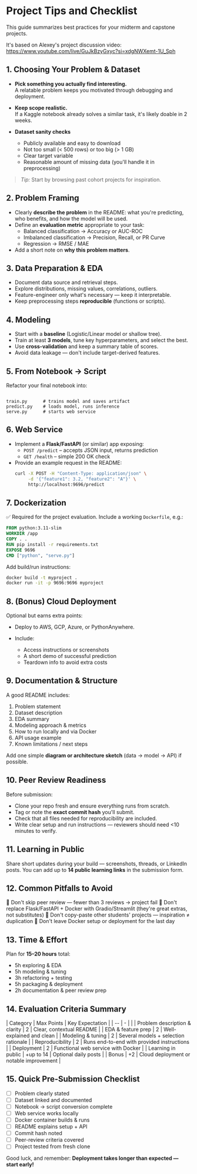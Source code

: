# Project Tips and Checklist

This guide summarizes best practices for your midterm and capstone projects.

It's based on Alexey's project discussion video: https://www.youtube.com/live/GuJkBzyGxyc?si=xdgNWXemt-1U_Sph

## 1. Choosing Your Problem & Dataset

- **Pick something you actually find interesting.**  
A relatable problem keeps you motivated through debugging and deployment.

- **Keep scope realistic.**  
If a Kaggle notebook already solves a similar task, it's likely doable in 2 weeks.

- **Dataset sanity checks**
  - Publicly available and easy to download
  - Not too small (< 500 rows) or too big (> 1 GB)
  - Clear target variable
  - Reasonable amount of missing data (you'll handle it in preprocessing)

> *Tip:* Start by browsing past cohort projects for inspiration.

## 2. Problem Framing

- Clearly **describe the problem** in the README: what you're predicting, who benefits, and how the model will be used.
- Define an **evaluation metric** appropriate to your task:
  - Balanced classification → Accuracy or AUC-ROC
  - Imbalanced classification → Precision, Recall, or PR Curve
  - Regression → RMSE / MAE
- Add a short note on **why this problem matters**.

## 3. Data Preparation & EDA

- Document data source and retrieval steps.
- Explore distributions, missing values, correlations, outliers.
- Feature-engineer only what's necessary — keep it interpretable.
- Keep preprocessing steps **reproducible** (functions or scripts).

## 4. Modeling

- Start with a **baseline** (Logistic/Linear model or shallow tree).  
- Train at least **3 models**, tune key hyperparameters, and select the best.  
- Use **cross-validation** and keep a summary table of scores.
- Avoid data leakage — don't include target-derived features.

## 5. From Notebook → Script

Refactor your final notebook into:
```

train.py      # trains model and saves artifact
predict.py    # loads model, runs inference
serve.py      # starts web service
```

## 6. Web Service

- Implement a **Flask/FastAPI** (or similar) app exposing:
  - `POST /predict` – accepts JSON input, returns prediction
  - `GET /health` – simple 200 OK check
- Provide an example request in the README:
  ```bash
  curl -X POST -H "Content-Type: application/json" \
       -d '{"feature1": 3.2, "feature2": "A"}' \
       http://localhost:9696/predict

## 7. Dockerization

✅ Required for the project evaluation.
Include a working `Dockerfile`, e.g.:

```dockerfile
FROM python:3.11-slim
WORKDIR /app
COPY . .
RUN pip install -r requirements.txt
EXPOSE 9696
CMD ["python", "serve.py"]
```

Add build/run instructions:

```bash
docker build -t myproject .
docker run -it -p 9696:9696 myproject
```

## 8. (Bonus) Cloud Deployment

Optional but earns extra points:

* Deploy to AWS, GCP, Azure, or PythonAnywhere.
* Include:

  * Access instructions or screenshots
  * A short demo of successful prediction
  * Teardown info to avoid extra costs

## 9. Documentation & Structure

A good README includes:

1. Problem statement
2. Dataset description
3. EDA summary
4. Modeling approach & metrics
5. How to run locally and via Docker
6. API usage example
7. Known limitations / next steps

Add one simple **diagram or architecture sketch** (data → model → API) if possible.

## 10. Peer Review Readiness

Before submission:

* Clone your repo fresh and ensure everything runs from scratch.
* Tag or note the **exact commit hash** you'll submit.
* Check that all files needed for reproducibility are included.
* Write clear setup and run instructions — reviewers should need <10 minutes to verify.

## 11. Learning in Public

Share short updates during your build — screenshots, threads, or LinkedIn posts.
You can add up to **14 public learning links** in the submission form.

## 12. Common Pitfalls to Avoid

🚫 Don't skip peer review — fewer than 3 reviews → project fail
🚫 Don't replace Flask/FastAPI + Docker with Gradio/Streamlit (they're great extras, not substitutes)
🚫 Don't copy-paste other students' projects — inspiration ≠ duplication
🚫 Don't leave Docker setup or deployment for the last day

## 13. Time & Effort

Plan for **15–20 hours** total:

* 5h exploring & EDA
* 5h modeling & tuning
* 3h refactoring + testing
* 5h packaging & deployment
* 2h documentation & peer review prep

## 14. Evaluation Criteria Summary

| Category                      | Max Points | Key Expectation                            |
| -- | - |  |
| Problem description & clarity | 2          | Clear, contextual README                   |
| EDA & feature prep            | 2          | Well-explained and clean                   |
| Modeling & tuning             | 2          | Several models + selection rationale       |
| Reproducibility               | 2          | Runs end-to-end with provided instructions |
| Deployment                    | 2          | Functional web service with Docker         |
| Learning in public            | +up to 14  | Optional daily posts                       |
| Bonus                         | +2         | Cloud deployment or notable improvement    |

## 15. Quick Pre-Submission Checklist

* [ ] Problem clearly stated
* [ ] Dataset linked and documented
* [ ] Notebook → script conversion complete
* [ ] Web service works locally
* [ ] Docker container builds & runs
* [ ] README explains setup + API
* [ ] Commit hash noted
* [ ] Peer-review criteria covered
* [ ] Project tested from fresh clone

Good luck, and remember:
**Deployment takes longer than expected — start early!**
